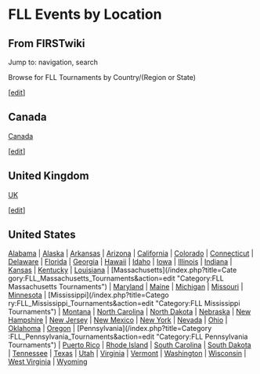 # FLL Events by Location

## From FIRSTwiki

Jump to: navigation, search

Browse for FLL Tournaments by Country/(Region or State)

[[edit](/index.php?title=FLL_Events_by_Location&action=edit&section=1 "Edit
section: Canada")]

## Canada

[Canada](Category:FLL_Canada_Tournaments "Category:FLL Canada
Tournaments")

[[edit](/index.php?title=FLL_Events_by_Location&action=edit&section=2 "Edit
section: United Kingdom")]

## United Kingdom

[UK](Category:FLL_UK_Tournaments "Category:FLL UK Tournaments")

[[edit](/index.php?title=FLL_Events_by_Location&action=edit&section=3 "Edit
section: United States")]

## United States

[Alabama](/index.php?title=Category:FLL_Alabama_Tournaments&action=edit "Category:FLL Alabama Tournaments") | [Alaska](/index.php?title=Category:FLL_Alaska_Tournaments&action=edit "Category:FLL Alaska Tournaments") | [Arkansas](/index.php?title=Category:FLL_Arkansas_Tournaments&action=edit "Category:FLL Arkansas Tournaments") | [Arizona](/index.php?title=Category:FLL_Arizona_Tournaments&action=edit "Category:FLL Arizona Tournaments") | [California](/index.php?title=Category:FLL_California_Tournaments&action=edit "Category:FLL California Tournaments") | [Colorado](/index.php?title=Category:FLL_Colorado_Tournaments&action=edit "Category:FLL Colorado Tournaments") | [Connecticut](Category:FLL_Connecticut_Tournaments "Category:FLL
Connecticut Tournaments") | [Delaware](/index.php?title=Category:FLL_Delaware_Tournaments&action=edit "Category:FLL Delaware Tournaments") | [Florida](/index.php?title=Category:FLL_Florida_Tournaments&action=edit "Category:FLL Florida Tournaments") | [Georgia](/index.php?title=Category:FLL_Georgia_Tournaments&action=edit "Category:FLL Georgia Tournaments") | [Hawaii](/index.php?title=Category:FLL_Hawaii_Tournaments&action=edit "Category:FLL Hawaii Tournaments") | [Idaho](/index.php?title=Category:FLL_Idaho_Tournaments&action=edit "Category:FLL Idaho Tournaments") | [Iowa](/index.php?title=Category:FLL_Iowa_Tournaments&action=edit "Category:FLL Iowa Tournaments") | [Illinois](/index.php?title=Category:FLL_Illinois_Tournaments&action=edit "Category:FLL Illinois Tournaments") | [Indiana](/index.php?title=Category:FLL_Indiana_Tournaments&action=edit "Category:FLL Indiana Tournaments") | [Kansas](/index.php?title=Category:FLL_Kansas_Tournaments&action=edit "Category:FLL Kansas Tournaments") | [Kentucky](/index.php?title=Category:FLL_Kentucky_Tournaments&action=edit "Category:FLL Kentucky Tournaments") | [Louisiana](/index.php?title=Category:FLL_Louisiana_Tournaments&action=edit "Category:FLL Louisiana Tournaments") | [Massachusetts](/index.php?title=Cate
gory:FLL_Massachusetts_Tournaments&action=edit "Category:FLL Massachusetts
Tournaments") | [Maryland](/index.php?title=Category:FLL_Maryland_Tournaments&action=edit "Category:FLL Maryland Tournaments") | [Maine](/index.php?title=Category:FLL_Maine_Tournaments&action=edit "Category:FLL Maine Tournaments") | [Michigan](/index.php?title=Category:FLL_Michigan_Tournaments&action=edit "Category:FLL Michigan Tournaments") | [Missouri](/index.php?title=Category:FLL_Missouri_Tournaments&action=edit "Category:FLL Missouri Tournaments") | [Minnesota](/index.php?title=Category:FLL_Minnesota_Tournaments&action=edit "Category:FLL Minnesota Tournaments") | [Mississippi](/index.php?title=Catego
ry:FLL_Mississippi_Tournaments&action=edit "Category:FLL Mississippi
Tournaments") | [Montana](/index.php?title=Category:FLL_Montana_Tournaments&action=edit "Category:FLL Montana Tournaments") | [North Carolina](/index.php?title=Category:FLL_North_Carolina_Tournaments&action=edit "Category:FLL North Carolina Tournaments") | [North Dakota](/index.php?title=Category:FLL_North_Dakota_Tournaments&action=edit "Category:FLL North Dakota Tournaments") | [Nebraska](/index.php?title=Category:FLL_Nebraska_Tournaments&action=edit "Category:FLL Nebraska Tournaments") | [New Hampshire](/index.php?title=Category:FLL_New_Hampshire_Tournaments&action=edit "Category:FLL New Hampshire Tournaments") | [New Jersey](/index.php?title=Category:FLL_New_Jersey_Tournaments&action=edit "Category:FLL New Jersey Tournaments") | [New Mexico](/index.php?title=Category:FLL_New_Mexico_Tournaments&action=edit "Category:FLL New Mexico Tournaments") | [New York](/index.php?title=Category:FLL_New_York_Tournaments&action=edit "Category:FLL New York Tournaments") | [Nevada](/index.php?title=Category:FLL_Nevada_Tournaments&action=edit "Category:FLL Nevada Tournaments") | [Ohio](/index.php?title=Category:FLL_Ohio_Tournaments&action=edit "Category:FLL Ohio Tournaments") | [Oklahoma](/index.php?title=Category:FLL_Oklahoma_Tournaments&action=edit "Category:FLL Oklahoma Tournaments") | [Oregon](/index.php?title=Category:FLL_Oregon_Tournaments&action=edit "Category:FLL Oregon Tournaments") | [Pennsylvania](/index.php?title=Category
:FLL_Pennsylvania_Tournaments&action=edit "Category:FLL Pennsylvania
Tournaments") | [Puerto Rico](/index.php?title=Category:FLL_Puerto_Rico_Tournaments&action=edit "Category:FLL Puerto Rico Tournaments") | [Rhode Island](/index.php?title=Category:FLL_Rhode_Island_Tournaments&action=edit "Category:FLL Rhode Island Tournaments") | [South Carolina](/index.php?title=Category:FLL_South_Carolina_Tournaments&action=edit "Category:FLL South Carolina Tournaments") | [South Dakota](/index.php?title=Category:FLL_South_Dakota_Tournaments&action=edit "Category:FLL South Dakota Tournaments") | [Tennessee](/index.php?title=Category:FLL_Tennessee_Tournaments&action=edit "Category:FLL Tennessee Tournaments") | [Texas](/index.php?title=Category:FLL_Texas_Tournaments&action=edit "Category:FLL Texas Tournaments") | [Utah](/index.php?title=Category:FLL_Utah_Tournaments&action=edit "Category:FLL Utah Tournaments") | [Virginia](/index.php?title=Category:FLL_Virginia_Tournaments&action=edit "Category:FLL Virginia Tournaments") | [Vermont](/index.php?title=Category:FLL_Vermont_Tournaments&action=edit "Category:FLL Vermont Tournaments") | [Washington](/index.php?title=Category:FLL_Washington_Tournaments&action=edit "Category:FLL Washington Tournaments") | [Wisconsin](/index.php?title=Category:FLL_Wisconsin_Tournaments&action=edit "Category:FLL Wisconsin Tournaments") | [West Virginia](/index.php?title=Category:FLL_West_Virginia_Tournaments&action=edit "Category:FLL West Virginia Tournaments") | [Wyoming](/index.php?title=Category:FLL_Wyoming_Tournaments&action=edit "Category:FLL Wyoming Tournaments")
